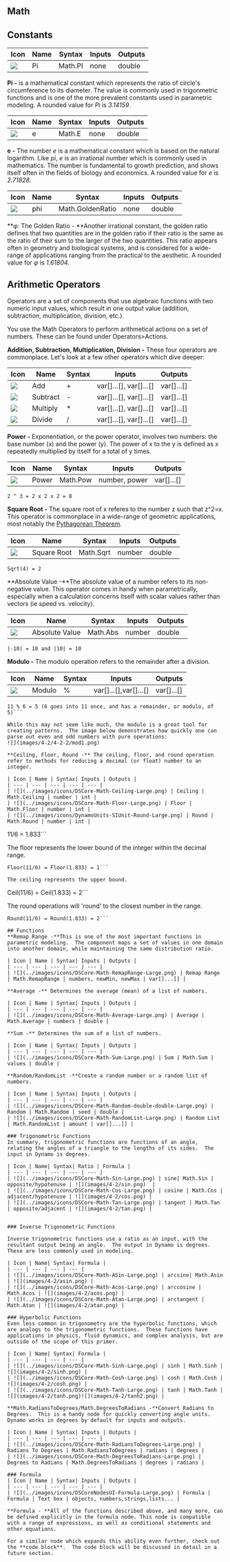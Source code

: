 ## Math

## Constants

| Icon | Name | Syntax| Inputs | Outputs |
| --- | --- | --- | --- | --- |
| ![](../images/icons/DSCore-Math-PI-Large.png) | Pi | Math.PI | none | double |

**Pi -** is a mathematical constant which represents the ratio of circle's circumference to its diameter.  The value is commonly used in trigonmetric functions and is one of the more prevalent constants used in parametric modeling. A rounded value for *Pi* is *3.14159*.

| Icon | Name | Syntax| Inputs | Outputs |
| --- | --- | --- | --- | --- |
| ![](../images/icons/DSCore-Math-E-Large.png) | e | Math.E | none | double |

**e -** The number *e* is a mathematical constant which is based on the natural logarithm.  Like *pi*, *e* is an irrational number which is commonly used in mathematics. The number is fundamental to growth prediction, and shows itself often in the fields of biology and economics. A rounded value for *e* is *2.71828*.

| Icon | Name | Syntax| Inputs | Outputs |
| --- | --- | --- | --- | --- |
| ![](../images/icons/DSCore-Math-GoldenRatio-Large.png) | phi | Math.GoldenRatio | none | double |


**φ: The Golden Ratio - **Another irrational constant, the golden ratio defines that two quantities are in the golden ratio if their ratio is the same as the ratio of their sum to the larger of the two quantities.  This ratio appears often in geometry and biological systems, and is considered for a wide-range of applications ranging from the practical to the aesthetic. A rounded value for *φ* is *1.61804*.

## Arithmetic Operators
Operators are a set of components that use
algebraic functions with two numeric input values, which result in one output
value (addition, subtraction, multiplication, division, etc.).

You use the Math Operators to perform arithmetical
actions on a set of numbers. These can be found under Operators>Actions.

**Addition, Subtraction, Multiplication, Division -** These four operators are commonplace.  Let's look at a few other operators which dive deeper:

| Icon | Name | Syntax| Inputs | Outputs |
| --- | --- | --- | --- | --- |
| ![](../images/icons/add-Large.png) | Add | + | var[]...[], var[]...[] | var[]...[] |
| ![](../images/icons/sub-Large.png) | Subtract | - | var[]...[], var[]...[] | var[]...[] |
| ![](../images/icons/mul-Large.png) | Multiply | * | var[]...[], var[]...[] | var[]...[] |
| ![](../images/icons/div-Large.png) | Divide | / | var[]...[], var[]...[] | var[]...[] |

**Power -** Exponentiation, or the power operator, involves two numbers: the base number (x) and the power (y). The power of x to the y is defined as x repeatedly multiplied by itself for a total of y times.

| Icon | Name | Syntax| Inputs | Outputs |
| --- | --- | --- | --- | --- |
| ![](../images/icons/DSCore-Math-Pow-Large.png) | Power | Math.Pow | number, power | var[]...[] |
```2 ^ 3 = 2 x 2 x 2 = 8```

**Square Root -** The square root of x referes to the number z such that z^2=x.  This operator is commonplace in a wide-range of geometric applications, most notably the [Pythagorean Theorem](http://en.wikipedia.org/wiki/Pythagorean_theorem).

| Icon | Name | Syntax| Inputs | Outputs |
| --- | --- | --- | --- | --- |
| ![](../images/icons/DSCore-Math-Sqrt-Large.png) | Square Root | Math.Sqrt | number | double |
```Sqrt(4) = 2```

**Absolute Value -**The absolute value of a number refers to its non-negative value. This operator comes in handy when parametrically, especially when a calculation concerns itself with scalar values rather than vectors (ie speed vs. velocity).

| Icon | Name | Syntax| Inputs | Outputs |
| --- | --- | --- | --- | --- |
| ![](../images/icons/DSCore-Math-Abs-double-Large.png) | Absolute Value | Math.Abs | number | double |

```|-10| = 10 and |10| = 10```

**Modulo -** The modulo operation refers to the remainder after a division.

| Icon | Name | Syntax| Inputs | Outputs |
| --- | --- | --- | --- | --- |
| ![](../images/icons/mod-Large.png) | Modulo | % | var[]...[],var[]...[] | var[]...[] |

```
11 % 6 = 5 (6 goes into 11 once, and has a remainder, or modulo, of 5)```

While this may not seem like much, the modulo is a great tool for creating patterns.  The image below demonstrates how quickly one can parse out even and odd numbers with pure operations:
![](images/4-2/4-2-2/mod1.png)

**Ceiling, Floor, Round -** The ceiling, floor, and round operation refer to methods for reducing a decimal (or float) number to an integer.

| Icon | Name | Syntax| Inputs | Outputs |
| --- | --- | --- | --- | --- |
| ![](../images/icons/DSCore-Math-Ceiling-Large.png) | Ceiling | Math.Ceiling | number | int |
| ![](../images/icons/DSCore-Math-Floor-Large.png) | Floor | Math.Floor | number | int |
| ![](../images/icons/DynamoUnits-SIUnit-Round-Large.png) | Round | Math.Round | number | int |
```
11/6 = 1.833```

The floor represents the lower bound of the integer within the decimal range.
```
Floor(11/6) = Floor(1.833) = 1```

The ceiling represents the upper bound.
```
Ceil(11/6) = Ceil(1.833) = 2```

The round operations will 'round' to the closest number in the range.
```
Round(11/6) = Round(1.833) = 2```

## Functions
**Remap Range -**This is one of the most important functions in parametric modeling.  The component maps a set of values in one domain into another domain, while maintaining the same distribution ratio.

| Icon | Name | Syntax| Inputs | Outputs |
| --- | --- | --- | --- | --- |
| ![](../images/icons/DSCore-Math-RemapRange-Large.png) | Remap Range | Math.RemapRange | numbers, newMin, newMax | var[]...[] |

**Average -** Determines the average (mean) of a list of numbers.

| Icon | Name | Syntax| Inputs | Outputs |
| --- | --- | --- | --- | --- |
| ![](../images/icons/DSCore-Math-Average-Large.png) | Average | Math.Average | numbers | double |

**Sum -** Determines the sum of a list of numbers.

| Icon | Name | Syntax| Inputs | Outputs |
| --- | --- | --- | --- | --- |
| ![](../images/icons/DSCore-Math-Sum-Large.png) | Sum | Math.Sum | values | double |

**Random/RandomList -**Create a random number or a random list of numbers.

| Icon | Name | Syntax| Inputs | Outputs |
| --- | --- | --- | --- | --- |
| ![](../images/icons/DSCore-Math-Random-double-double-Large.png) | Random | Math.Random | seed | double |
| ![](../images/icons/DSCore-Math-RandomList-Large.png) | Random List | Math.RandomList | amount | var[]...[] |

### Trigonometric Functions
In summary, trigonometric functions are functions of an angle, relating the angles of a triangle to the lengths of its sides.  The input in Dynamo is degrees.

| Icon | Name| Syntax| Ratio | Formula |
| --- | --- | --- | --- | --- |
| ![](../images/icons/DSCore-Math-Sin-Large.png) | sine| Math.Sin | opposite/hypotenuse | ![](images/4-2/sin.png)  |
| ![](../images/icons/DSCore-Math-Cos-Large.png) | cosine | Math.Cos | adjacent/hypotenuse | ![](images/4-2/cos.png) |
| ![](../images/icons/DSCore-Math-Tan-Large.png) | tangent | Math.Tan | opposite/adjacent | ![](images/4-2/tan.png) |


### Inverse Trigonometric Functions

Inverse trigonometric functions use a ratio as an input, with the resultant output being an angle.  The output in Dynamo is degrees.  These are less commonly used in modeling.

| Icon | Name| Syntax| Formula |
| --- | --- | --- | --- |
| ![](../images/icons/DSCore-Math-ASin-Large.png) | arcsine| Math.Asin | ![](images/4-2/asin.png) |
| ![](../images/icons/DSCore-Math-Acos-Large.png) | arccosine | Math.Acos | ![](images/4-2/acos.png) |
| ![](../images/icons/DSCore-Math-Atan-Large.png) | arctangent | Math.Atan | ![](images/4-2/atan.png) |

### Hyperbolic Functions
Even less common in trigonometry are the hyperbolic functions, which are analogs to the trigonometric functions.  These functions have applications in physics, fluid dynamics, and complex analysis, but are outside of the scope of this primer.

| Icon | Name| Syntax| Formula |
| --- | --- | --- | --- |
| ![](../images/icons/DSCore-Math-Sinh-Large.png) | sinh | Math.Sinh | ![](images/4-2/sinh.png) |
| ![](../images/icons/DSCore-Math-Cosh-Large.png) | cosh | Math.Cosh | ![](images/4-2/cosh.png) |
| ![](../images/icons/DSCore-Math-Tanh-Large.png) | tanh | Math.Tanh | ![](images/4-2/tanh.png)![](images/4-2/tanh2.png) |

**Math.RadiansToDegrees/Math.DegreesToRadians -**Convert Radians to Degrees.  This is a handy node for quickly converting angle units.  Dynamo works in degrees by default for inputs and outputs.

| Icon | Name | Syntax| Inputs | Outputs |
| --- | --- | --- | --- | --- |
| ![](../images/icons/DSCore-Math-RadiansToDegrees-Large.png) | Radians To Degrees | Math.RadiansToDegrees | radians | degrees |
| ![](../images/icons/DSCore-Math-DegreesToRadians-Large.png) | Degrees to Radians | Math.DegreesToRadians | degrees | radians |

### Formula
| Icon | Name | Syntax| Inputs | Outputs |
| --- | --- | --- | --- | --- |
| ![](../images/icons/DSCoreNodesUI-Formula-Large.png) | Formula | Formula | Text box | objects, numbers,strings,lists... |

**Formula - **All of the functions described above, and many more, can be defined explicitly in the formula node. This node is compatible with a range of expressions, as well as conditional statements and other equations.

For a similar node which expands this ability even further, check out the **code block**.  The code block will be discussed in detail in a future section.
